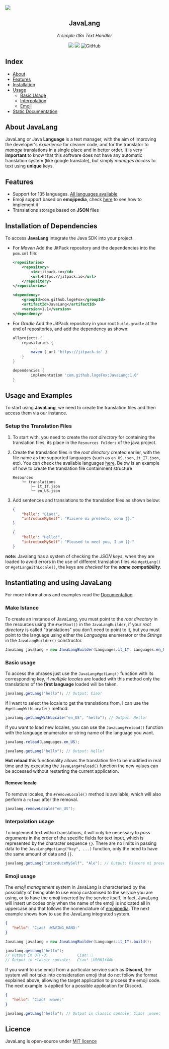![](https://raw.githubusercontent.com/logeFox/JavaLang/master/img/JavaLangLib.png)

<div align="center">

## JavaLang
_A simple i18n Text Handler_

[![](https://jitpack.io/v/logeFox/JavaLang.svg)](https://jitpack.io/#logeFox/JavaLang) [![](https://img.shields.io/badge/Static%20Docs-Home-red)](https://logefox.github.io/JavaLang/WorkInProgressJavaLang) ![GitHub](https://img.shields.io/github/license/logeFox/JavaLang)
</div>

## Index

- [About](#about-javalang)
- [Features](#features)
- [Installation](#installation-of-dependencies)
- [Usage](#usage-and-examples)
	- [Basic Usage](#basic-usage)
	- [Interpolation](#interpolation-usage)
	- [Emoji](#emoji-usage)
- [Static Documentation](https://logefox.github.io/JavaLang/WorkInProgressJavaLang)


## About JavaLang
JavaLang or Java **Language** is a text manager, with the aim of improving the developer's *experience* for cleaner code, and for the translator to *manage* translations in a single place and in better order.
It is very **important** to know that this software does not have any automatic translation system (like google translate), but simply *manages access* to text using **unique** keys.

## Features
- Support for 135 languages. [All languages available](https://logefox.github.io/JavaLang/Languages)
- Emoji support based on **emojipedia**, check [here](https://logefox.github.io/JavaLang/WorkInProgressJavaLang) to see how to implement it
- Translations storage based on **JSON** files

## Installation of Dependencies
To access **JavaLang** integrate the Java SDK into your project.

- For *Maven* Add the JitPack repository and the dependencies into the `pom.xml` file:
	```xml
	<repositories>
		<repository>
			<id>jitpack.io</id>
			<url>https://jitpack.io</url>
		</repository>
	</repositories>
	```
	```xml
	<dependency>
		<groupId>com.github.logeFox</groupId>
		<artifactId>JavaLang</artifactId>
		<version>1.1</version>
	</dependency>
	```
- For *Gradle* Add the JitPack repository in your root `build.gradle` at the end of repositories, and add the dependency as shown:
	```groovy
	allprojects {
		repositories {
			...
			maven { url 'https://jitpack.io' }
		}
	}
	```
	```groovy
	dependencies {
			implementation 'com.github.logeFox:JavaLang:1.0'
	}
	```

## Usage and Examples
To start using **JavaLang**, we need to create the translation files and then access them via our instance.

### Setup the Translation Files
1. To start with, you need to create the *root directory* for containing the translation files, its place in the `Resources Folders` of the java project.
2. Create the translation files in the *root directory* created earlier, with the file name as the supported languages (such as `en_US.json`, `it_IT.json`, etc). You can check the available languages [here](https://logefox.github.io/JavaLang/Languages). 
	Below is an example of how to create the translation file containment structure
	```
	Resources
		└─ translations
			├─ it_IT.json
			└─ en_US.json
	```
3. Add sentences and translations to the translation files as shown below:
	```json
	{
		"hello": "Ciao!",
		"introduceMySelf": "Piacere mi presento, sono {}."
	}
	```
	
	```json
	{
		"hello": "Hello!",
		"introduceMySelf": "Pleased to meet you, I am {}."
	}
	```
**note:** Javalang has a system of checking the *JSON keys*, when they are loaded to avoid errors in the use of different translation files via `#getLang()` or `#getLangWithLocale()`, the keys are *checked* for the ***same compatibility***.

## Instantiating and using JavaLang
For more informations and examples read the [Documentation](https://logefox.github.io/JavaLang/WorkInProgressJavaLang).

### Make Istance
To create an instance of JavaLang, you must point to the _root directory_ in the resources using the `#setRoot()` in the `JavaLangBuilder`, if your *root directory* is called "translations" you don't need to point to it, but you must point to the language using either the *Languages* enumerator or the *Strings* in the `JavaLangBuilder()` constructor.

```java
JavaLang javalang = new JavaLangBuilder(Languages.it_IT, Languages.en_US).build();
```

 ### Basic usage
To access the phrases just use the `JavaLang#getLang()` function with its corresponding key, if *multiple locales* are loaded with this method only the translations of the **first language** loaded will be taken.

```java
javalang.getLang("hello"); // Output: Ciao!
```

If I want to select the locale to get the translations from, I can use the `#getLangWithLocale()` method.

```java
javalang.getLangWithLocale("en_US", "hello"); // Output: Hello!
```
 
If you want to load new locales, you can use the `JavaLang#reload()` function with the language enumerator or string name of the language you want.

```java
javalang.reload(Languages.en_US);

javalang.getLang("hello"); // Output: Hello!
```

**Hot reload** this functionality allows the translation file to be modified in real time and by executing the `JavaLang#reload()` function the new values can be accessed without restarting the current application.

#### Remove locale
To remove locales, the `#removeLocale()` method is available, which will also perform a `reload` after the removal.

```java
javalang.removeLocale("en_US");
```

### Interpolation usage
To implement text within translations, it will only be necessary to *pass arguments* in the order of the specific fields for text input, which is represented by the character sequence `{}`.
There are no limits in passing data to the `JavaLang#getLang("key", ...)` function, only the need to have the same amount of data and `{}`.
```java 
javalang.getLang("intorduceMySelf", "Ale"); // Output: Piacere mi presento, sono Ale.
```

### Emoji usage
The *emoji management* system in JavaLang is characterised by the possibility of being able to use emoji customised to the service you are using, or to have the emoji inserted by the service itself.
In fact, JavaLang will insert unicodes only when the name of the emoji is indicated all in uppercase and that follows the nomenclature of [emojipedia](https://emojipedia.org/).
The next example shows how to use the JavaLang integrated system.
 ```json
{
	"hello": "Ciao! :WAVING_HAND:"
}
```

 ```java
JavaLang javalang = new JavaLangBuilder(Languages.it_IT).build();

javalang.getLang("hello"); 
// Output in UTF-8: 			Ciao! 👋
// Output in classic console:   Ciao! \U0001f44b
```

If you want to use emoji from a particular service such as **Discord**, the system will not take into consideration emoji that do not follow the format explained above, allowing the target application to process the emoji code.
The next example is applied for a possible application for Discord.

 ```json
{
	"hello": "Ciao! :wave:"
}
```

 ```java  
javalang.getLang("hello"); // Output in classic console: Ciao! :wave:
```

## Licence
JavaLang is open-source under [MIT licence](https://github.com/logeFox/JavaLang/blob/master/LICENSE)
